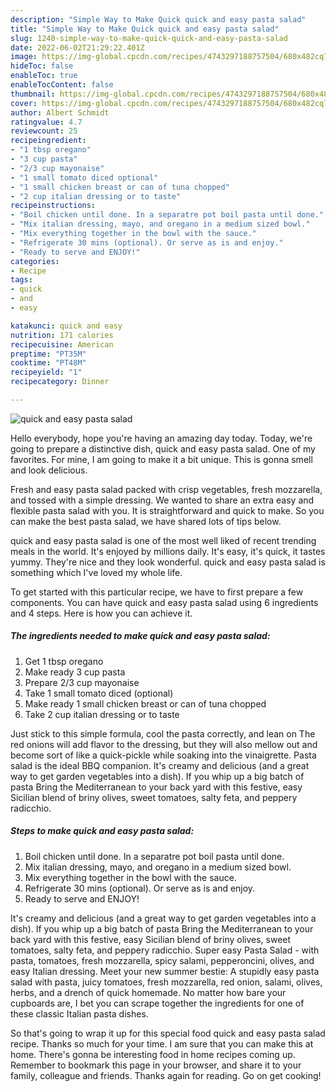 ```yaml
---
description: "Simple Way to Make Quick quick and easy pasta salad"
title: "Simple Way to Make Quick quick and easy pasta salad"
slug: 1240-simple-way-to-make-quick-quick-and-easy-pasta-salad
date: 2022-06-02T21:29:22.401Z
image: https://img-global.cpcdn.com/recipes/4743297188757504/680x482cq70/quick-and-easy-pasta-salad-recipe-main-photo.jpg
hideToc: false
enableToc: true
enableTocContent: false
thumbnail: https://img-global.cpcdn.com/recipes/4743297188757504/680x482cq70/quick-and-easy-pasta-salad-recipe-main-photo.jpg
cover: https://img-global.cpcdn.com/recipes/4743297188757504/680x482cq70/quick-and-easy-pasta-salad-recipe-main-photo.jpg
author: Albert Schmidt
ratingvalue: 4.7
reviewcount: 25
recipeingredient:
- "1 tbsp oregano"
- "3 cup pasta"
- "2/3 cup mayonaise"
- "1 small tomato diced optional"
- "1 small chicken breast or can of tuna chopped"
- "2 cup italian dressing or to taste"
recipeinstructions:
- "Boil chicken until done. In a separatre pot boil pasta until done."
- "Mix italian dressing, mayo, and oregano in a medium sized bowl."
- "Mix everything together in the bowl with the sauce."
- "Refrigerate 30 mins (optional). Or serve as is and enjoy."
- "Ready to serve and ENJOY!"
categories:
- Recipe
tags:
- quick
- and
- easy

katakunci: quick and easy 
nutrition: 171 calories
recipecuisine: American
preptime: "PT35M"
cooktime: "PT48M"
recipeyield: "1"
recipecategory: Dinner

---
```



![quick and easy pasta salad](https://img-global.cpcdn.com/recipes/4743297188757504/680x482cq70/quick-and-easy-pasta-salad-recipe-main-photo.jpg)

Hello everybody, hope you're having an amazing day today. Today, we're going to prepare a distinctive dish, quick and easy pasta salad. One of my favorites. For mine, I am going to make it a bit unique. This is gonna smell and look delicious.

Fresh and easy pasta salad packed with crisp vegetables, fresh mozzarella, and tossed with a simple dressing. We wanted to share an extra easy and flexible pasta salad with you. It is straightforward and quick to make. So you can make the best pasta salad, we have shared lots of tips below.

quick and easy pasta salad is one of the most well liked of recent trending meals in the world. It's enjoyed by millions daily. It's easy, it's quick, it tastes yummy. They're nice and they look wonderful. quick and easy pasta salad is something which I've loved my whole life.


To get started with this particular recipe, we have to first prepare a few components. You can have quick and easy pasta salad using 6 ingredients and 4 steps. Here is how you can achieve it.

<!--inarticleads1-->

##### The ingredients needed to make quick and easy pasta salad:

1. Get 1 tbsp oregano
1. Make ready 3 cup pasta
1. Prepare 2/3 cup mayonaise
1. Take 1 small tomato diced (optional)
1. Make ready 1 small chicken breast or can of tuna chopped
1. Take 2 cup italian dressing or to taste


Just stick to this simple formula, cool the pasta correctly, and lean on The red onions will add flavor to the dressing, but they will also mellow out and become sort of like a quick-pickle while soaking into the vinaigrette. Pasta salad is the ideal BBQ companion. It&#39;s creamy and delicious (and a great way to get garden vegetables into a dish). If you whip up a big batch of pasta Bring the Mediterranean to your back yard with this festive, easy Sicilian blend of briny olives, sweet tomatoes, salty feta, and peppery radicchio. 

<!--inarticleads2-->

##### Steps to make quick and easy pasta salad:

1. Boil chicken until done. In a separatre pot boil pasta until done.
1. Mix italian dressing, mayo, and oregano in a medium sized bowl.
1. Mix everything together in the bowl with the sauce.
1. Refrigerate 30 mins (optional). Or serve as is and enjoy.
1. Ready to serve and ENJOY!

It&#39;s creamy and delicious (and a great way to get garden vegetables into a dish). If you whip up a big batch of pasta Bring the Mediterranean to your back yard with this festive, easy Sicilian blend of briny olives, sweet tomatoes, salty feta, and peppery radicchio. Super easy Pasta Salad - with pasta, tomatoes, fresh mozzarella, spicy salami, pepperoncini, olives, and easy Italian dressing. Meet your new summer bestie: A stupidly easy pasta salad with pasta, juicy tomatoes, fresh mozzarella, red onion, salami, olives, herbs, and a drench of quick homemade. No matter how bare your cupboards are, I bet you can scrape together the ingredients for one of these classic Italian pasta dishes. 

So that's going to wrap it up for this special food quick and easy pasta salad recipe. Thanks so much for your time. I am sure that you can make this at home. There's gonna be interesting food in home recipes coming up. Remember to bookmark this page in your browser, and share it to your family, colleague and friends. Thanks again for reading. Go on get cooking!
